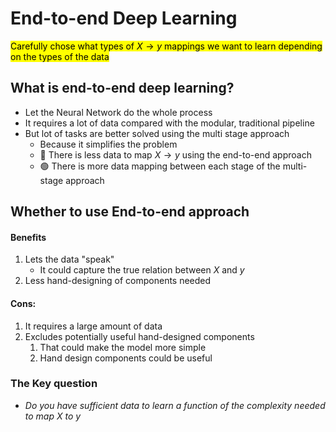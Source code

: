 ---
---

# End-to-end Deep Learning

<mark >Carefully chose what types of $X \rightarrow y$ mappings we want to learn depending on the types of the data </mark>

## What is end-to-end deep learning?
- Let the Neural Network do the whole process
- It requires a lot of data compared with the modular, traditional pipeline
- But lot of tasks are better solved using the multi stage approach
	- Because it simplifies the problem
	- 🔴  There is less data to map $X \rightarrow y$ using the end-to-end approach
	- 🟢  There is more data mapping between each stage of the multi-stage approach

## Whether to use End-to-end approach

#### Benefits
1. Lets the data "speak"
	- It could capture the true relation between $X$ and $y$
2. Less hand-designing of components needed

#### Cons:
1. It requires a large amount of data
2. Excludes potentially useful hand-designed components
	1. That could make the model more simple
	2. Hand design components could be useful

### The Key question
- *Do you have sufficient data to learn a function of the complexity needed to map $X$ to $y$*